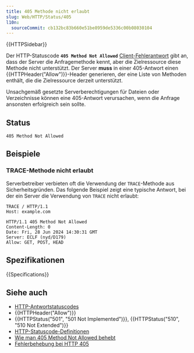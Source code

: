 ```yaml
---
title: 405 Methode nicht erlaubt
slug: Web/HTTP/Status/405
l10n:
  sourceCommit: cb132bc83b660e51be8959de5336c00b08030104
---
```


{{HTTPSidebar}}

Der HTTP-Statuscode **`405 Method Not Allowed`** [Client-Fehlerantwort](/de/docs/Web/HTTP/Status#client_error_responses) gibt an, dass der Server die Anfragemethode kennt, aber die Zielressource diese Methode nicht unterstützt.
Der Server **muss** in einer 405-Antwort einen {{HTTPHeader("Allow")}}-Header generieren, der eine Liste von Methoden enthält, die die Zielressource derzeit unterstützt.

Unsachgemäß gesetzte Serverberechtigungen für Dateien oder Verzeichnisse können eine 405-Antwort verursachen, wenn die Anfrage ansonsten erfolgreich sein sollte.

## Status

```http
405 Method Not Allowed
```

## Beispiele

### TRACE-Methode nicht erlaubt

Serverbetreiber verbieten oft die Verwendung der `TRACE`-Methode aus Sicherheitsgründen.
Das folgende Beispiel zeigt eine typische Antwort, bei der ein Server die Verwendung von `TRACE` nicht erlaubt:

```http
TRACE / HTTP/1.1
Host: example.com
```

```http
HTTP/1.1 405 Method Not Allowed
Content-Length: 0
Date: Fri, 28 Jun 2024 14:30:31 GMT
Server: ECLF (nyd/D179)
Allow: GET, POST, HEAD
```

## Spezifikationen

{{Specifications}}

## Siehe auch

- [HTTP-Antwortstatuscodes](/de/docs/Web/HTTP/Status)
- {{HTTPHeader("Allow")}}
- {{HTTPStatus("501", "501 Not Implemented")}}, {{HTTPStatus("510", "510 Not Extended")}}
- [HTTP-Statuscode-Definitionen](https://httpwg.org/specs/rfc9110.html#status.405)
- [Wie man 405 Method Not Allowed behebt](https://kinsta.com/blog/405-method-not-allowed-error/)
- [Fehlerbehebung bei HTTP 405](https://learn.microsoft.com/en-us/aspnet/web-api/overview/testing-and-debugging/troubleshooting-http-405-errors-after-publishing-web-api-applications)
